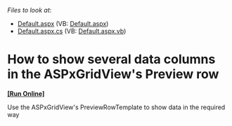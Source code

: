 <!-- default file list -->
*Files to look at*:

* [Default.aspx](./CS/WebSite/Default.aspx) (VB: [Default.aspx](./VB/WebSite/Default.aspx))
* [Default.aspx.cs](./CS/WebSite/Default.aspx.cs) (VB: [Default.aspx.vb](./VB/WebSite/Default.aspx.vb))
<!-- default file list end -->
# How to show several data columns in the ASPxGridView's Preview row
<!-- run online -->
**[[Run Online]](https://codecentral.devexpress.com/e97)**
<!-- run online end -->


<p>Use the ASPxGridView's PreviewRowTemplate to show data in the required way</p>

<br/>



